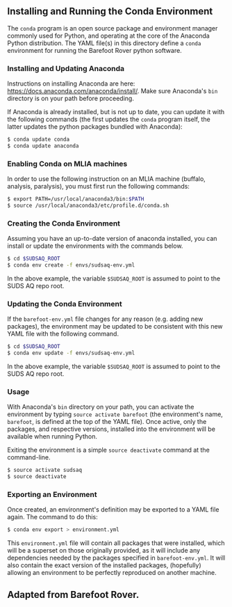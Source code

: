
## Installing and Running the Conda Environment
 The `conda` program is an open source package and environment manager commonly used for Python, and operating at the core of the Anaconda Python distribution.  The YAML file(s) in this directory define a `conda` environment for running the Barefoot Rover python software.

### Installing and Updating Anaconda
Instructions on installing Anaconda are here: https://docs.anaconda.com/anaconda/install/.  Make sure Anaconda's `bin` directory is on your path before proceeding.

If Anaconda is already installed, but is not up to date, you can update it with the following commands (the first updates the `conda` program itself, the latter updates the python packages bundled with Anaconda):
```bash
$ conda update conda
$ conda update anaconda
```

### Enabling Conda on MLIA machines
In order to use the following instruction on an MLIA machine (buffalo, analysis, paralysis), you must first run the following commands:
```bash
$ export PATH=/usr/local/anaconda3/bin:$PATH
$ source /usr/local/anaconda3/etc/profile.d/conda.sh
```

### Creating the Conda Environment
Assuming you have an up-to-date version of anaconda installed, you can install or update the environments with the commands below.

```bash
$ cd $SUDSAQ_ROOT
$ conda env create -f envs/sudsaq-env.yml
```

In the above example, the variable `$SUDSAQ_ROOT` is assumed to point to the SUDS AQ repo root.

### Updating the Conda Environment
If the `barefoot-env.yml` file changes for any reason (e.g. adding new packages), the environment may be updated to be consistent with this new YAML file with the following command.

```bash
$ cd $SUDSAQ_ROOT
$ conda env update -f envs/sudsaq-env.yml
```

In the above example, the variable `$SUDSAQ_ROOT` is assumed to point to the SUDS AQ repo root.

### Usage
With Anaconda's `bin` directory on your path, you can activate the environment by typing `source activate barefoot` (the environment's name, `barefoot`, is defined at the top of the YAML file).  Once active, only the packages, and respective versions, installed into the environment will be available when running Python.

Exiting the environment is a simple `source deactivate` command at the command-line.

```bash
$ source activate sudsaq
$ source deactivate
```

### Exporting an Environment

Once created, an environment's definition may be exported to a YAML file again.  The command to do this:
```bash
$ conda env export > environment.yml
```
This `environment.yml` file will contain all packages that were installed, which will be a superset on those originally provided, as it will include any dependencies needed by the packages specified in `barefoot-env.yml`.  It will also contain the exact version of the installed packages, (hopefully) allowing an environment to be perfectly reproduced on another machine.

## Adapted from Barefoot Rover.
